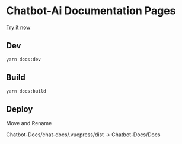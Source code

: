 # Chatbot-Ai Documentation Pages

[Try it now](https://docs.chatbot-ai.gq)

## Dev

```
yarn docs:dev
```

## Build

```
yarn docs:build
```

## Deploy

Move and Rename

Chatbot-Docs/chat-docs/.vuepress/dist
->
Chatbot-Docs/Docs